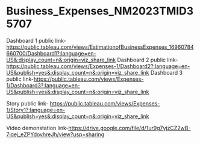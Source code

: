# Business_Expenses_NM2023TMID35707


Dashboard 1 public link-https://public.tableau.com/views/EstimationofBusinessExpenses_16960784660700/Dashboard1?:language=en-US&:display_count=n&:origin=viz_share_link
Dashboard 2 public link-https://public.tableau.com/views/Expenses-1/Dashboard2?:language=en-US&publish=yes&:display_count=n&:origin=viz_share_link
Dashboard 3 public link-https://public.tableau.com/views/Expenses-1/Dashboard3?:language=en-US&publish=yes&:display_count=n&:origin=viz_share_link


Story  public link- https://public.tableau.com/views/Expenses-1/Story1?:language=en-US&publish=yes&:display_count=n&:origin=viz_share_link


Video demonstation link-https://drive.google.com/file/d/1ur9g7yjzCZ2wB-7iqej_eZPYdovhreJh/view?usp=sharing
